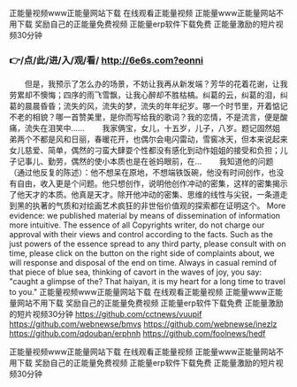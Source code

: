 
正能量视频www正能量网站下载 在线观看正能量视频 正能量www正能量网站不用下载 奖励自己的正能量免费视频 正能量erp软件下载免费 正能量激励的短片视频30分钟




### 👉/点/此/进/入/观/看/ http://6e6s.com?eonni




　　但是，我预示了怎么办的场景，不妨让我再从新发端？芳华的花着花谢，让我劳累却不懊悔；四序的雨飞雪飘，让我心醉却不胜枯槁。纠葛的云，纠葛的泪，纠葛的晨晨昏昏；流失的风，流失的梦，流失的年年纪岁。哪一个时节里，开着惦记不老的相貌？哪一首赞美里，是你而写给我的歌词？我的恋情，不是流言，便是酸痛，流失在泪笑中……
　　我家俩宝，女儿，十五岁，儿子，八岁。题记固然姐弟两个不都是风和日丽，春暖花开，也偶尔会电闪雷动，雪窖冰天，但本来说起来女儿慈爱、简单，偶然的刁蛮大肆耍个性都没有感化到动作姐姐的接受和负担；儿子记事儿、勤劳，偶然的使小本质也是在爸妈眼前，在...
　　我知道他的问题（通过他反复的陈述）：他不想呆在原地，不想端铁饭碗，他没有时间创作，也没有自由，收入更是个问题。他只想创作，说明他创作冲动的密集，这样的密集揭示了他天才的本质。他真是天才。除开他冲动的密集、思维的线性与尖锐，一条道走到黑的执著的气质和对绘画艺术疯狂的非世俗价值观的探索都在证明这个。
More evidence: we published material by means of dissemination of information more intuitive.
The essence of all Copyrights writer, do not charge our approval with their views and control according to the facts.
Such as the just powers of the essence spread to any third party, please consult with on time, please click on the button on the right side of complaints about, we will response and disposal of the end on time.
Always in casual remind of that piece of blue sea, thinking of cavort in the waves of joy, you say: "caught a glimpse of the?
That haiyan, it is my heart for a long time to travel to you."
正能量视频www正能量网站下载 在线观看正能量视频 正能量www正能量网站不用下载 奖励自己的正能量免费视频 正能量erp软件下载免费 正能量激励的短片视频30分钟 https://github.com/cctnews/vuupif
https://github.com/webnewse/bmvs
https://github.com/webnewse/inezlz
https://github.com/qdouban/erphnh
https://github.com/foolnews/hedf





正能量视频www正能量网站下载 在线观看正能量视频 正能量www正能量网站不用下载 奖励自己的正能量免费视频 正能量erp软件下载免费 正能量激励的短片视频30分钟
